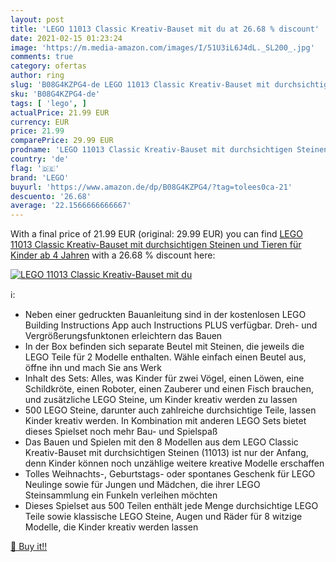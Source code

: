 ```yaml
---
layout: post
title: 'LEGO 11013 Classic Kreativ-Bauset mit du at 26.68 % discount'
date: 2021-02-15 01:23:24
image: 'https://m.media-amazon.com/images/I/51U3iL6J4dL._SL200_.jpg'
comments: true
category: ofertas
author: ring
slug: 'B08G4KZPG4-de LEGO 11013 Classic Kreativ-Bauset mit durchsichtigen...'
sku: 'B08G4KZPG4-de'
tags: [ 'lego', ]
actualPrice: 21.99 EUR
currency: EUR
price: 21.99
comparePrice: 29.99 EUR
prodname: 'LEGO 11013 Classic Kreativ-Bauset mit durchsichtigen Steinen und Tieren für Kinder ab 4 Jahren'
country: 'de'
flag: '🇩🇪'
brand: 'LEGO'
buyurl: 'https://www.amazon.de/dp/B08G4KZPG4/?tag=tolees0ca-21'
descuento: '26.68'
average: '22.1566666666667'
---
```


With a final price of 21.99 EUR (original: 29.99 EUR) you can find [LEGO 11013 Classic Kreativ-Bauset mit durchsichtigen Steinen und Tieren für Kinder ab 4 Jahren](https://www.amazon.de/dp/B08G4KZPG4/?tag=tolees0ca-21) with a  26.68 % discount here:

[![LEGO 11013 Classic Kreativ-Bauset mit du](https://m.media-amazon.com/images/I/51U3iL6J4dL._SL200_.jpg)](https://www.amazon.de/dp/B08G4KZPG4/?tag=tolees0ca-21)

ℹ️:

- Neben einer gedruckten Bauanleitung sind in der kostenlosen LEGO Building Instructions App auch Instructions PLUS verfügbar. Dreh- und Vergrößerungsfunktonen erleichtern das Bauen
- In der Box befinden sich separate Beutel mit Steinen, die jeweils die LEGO Teile für 2 Modelle enthalten. Wähle einfach einen Beutel aus, öffne ihn und mach Sie ans Werk
- Inhalt des Sets: Alles, was Kinder für zwei Vögel, einen Löwen, eine Schildkröte, einen Roboter, einen Zauberer und einen Fisch brauchen, und zusätzliche LEGO Steine, um Kinder kreativ werden zu lassen
- 500 LEGO Steine, darunter auch zahlreiche durchsichtige Teile, lassen Kinder kreativ werden. In Kombination mit anderen LEGO Sets bietet dieses Spielset noch mehr Bau- und Spielspaß
- Das Bauen und Spielen mit den 8 Modellen aus dem LEGO Classic Kreativ-Bauset mit durchsichtigen Steinen (11013) ist nur der Anfang, denn Kinder können noch unzählige weitere kreative Modelle erschaffen
- Tolles Weihnachts-, Geburtstags- oder spontanes Geschenk für LEGO Neulinge sowie für Jungen und Mädchen, die ihrer LEGO Steinsammlung ein Funkeln verleihen möchten
- Dieses Spielset aus 500 Teilen enthält jede Menge durchsichtige LEGO Teile sowie klassische LEGO Steine, Augen und Räder für 8 witzige Modelle, die Kinder kreativ werden lassen

[🛒 Buy it!!](https://www.amazon.de/dp/B08G4KZPG4/?tag=tolees0ca-21)
